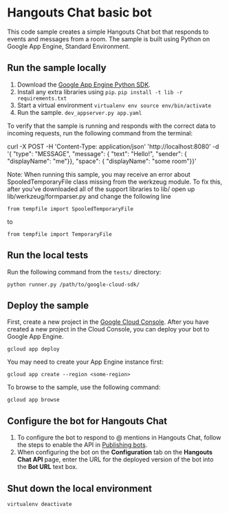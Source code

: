 # Hangouts Chat basic bot

This code sample creates a simple Hangouts Chat bot that responds to events and
messages from a room. The sample is built using Python on Google App Engine,
Standard Environment.


## Run the sample locally

  1. Download the [Google App Engine Python SDK](https://cloud.google.com/appengine).
  1. Install any extra libraries using `pip`.
     `pip install -t lib -r requirements.txt`
  1. Start a virtual environment
	```
	virtualenv env
	source env/bin/activate
	```
  1. Run the sample.
    `dev_appserver.py app.yaml`

To verify that the sample is running and responds with the correct data
to incoming requests, run the following command from the terminal:

curl -X POST -H 'Content-Type: application/json' 'http://localhost:8080' -d '{ "type": "MESSAGE", "message": { "text": "Hello!", "sender": { "displayName": "me"}}, "space": { "displayName": "some room"}}'

Note: When running this sample, you may receive an error about
SpooledTemporaryFile class missing from the werkzeug module. To fix this, after
you've downloaded all of the support libraries to lib/ open up
lib/werkzeug/formparser.py and change the following line

```
from tempfile import SpooledTemporaryFile
```

to

```
from tempfile import TemporaryFile
```

## Run the local tests

Run the following command from the `tests/` directory:

```
python runner.py /path/to/google-cloud-sdk/
```

## Deploy the sample

First, create a new project in the
[Google Cloud Console](https://console.cloud.google.com).
After you have created a new project in the Cloud Console, you can deploy
your bot to Google App Engine.

```
gcloud app deploy
```

You may need to create your App Engine instance first:

```
gcloud app create --region <some-region>
```

To browse to the sample, use the following command:

```
gcloud app browse
```
## Configure the bot for Hangouts Chat

  1. To configure the bot to respond to @ mentions in Hangouts Chat, follow
     the steps to enable the API in
     [Publishing bots](https://developers.google.com/hangouts/chat/how-tos/bots-publish).
  1. When configuring the bot on the **Configuration** tab on the
     **Hangouts Chat API** page, enter the URL for the deployed version
     of the bot into the **Bot URL** text box.

## Shut down the local environment

```
virtualenv deactivate
```